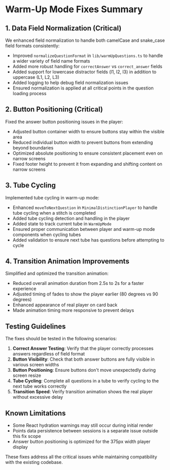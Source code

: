 # Warm-Up Mode Fixes Summary

## 1. Data Field Normalization (Critical)

We enhanced field normalization to handle both camelCase and snake_case field formats consistently:

- Improved `normalizeQuestionFormat` in `lib/warmUpQuestions.ts` to handle a wider variety of field name formats
- Added more robust handling for `correctAnswer` vs `correct_answer` fields
- Added support for lowercase distractor fields (l1, l2, l3) in addition to uppercase (L1, L2, L3)
- Added logging to help debug field normalization issues
- Ensured normalization is applied at all critical points in the question loading process

## 2. Button Positioning (Critical)

Fixed the answer button positioning issues in the player:

- Adjusted button container width to ensure buttons stay within the visible area
- Reduced individual button width to prevent buttons from extending beyond boundaries
- Optimized absolute positioning to ensure consistent placement even on narrow screens
- Fixed footer height to prevent it from expanding and shifting content on narrow screens

## 3. Tube Cycling

Implemented tube cycling in warm-up mode:

- Enhanced `moveToNextQuestion` in `MinimalDistinctionPlayer` to handle tube cycling when a stitch is completed
- Added tube cycling detection and handling in the player
- Added state to track current tube in `WarmUpMode`
- Ensured proper communication between player and warm-up mode components when cycling tubes
- Added validation to ensure next tube has questions before attempting to cycle

## 4. Transition Animation Improvements

Simplified and optimized the transition animation:

- Reduced overall animation duration from 2.5s to 2s for a faster experience
- Adjusted timing of fades to show the player earlier (80 degrees vs 90 degrees)
- Enhanced appearance of real player on card back
- Made animation timing more responsive to prevent delays

## Testing Guidelines

The fixes should be tested in the following scenarios:

1. **Correct Answer Testing**: Verify that the player correctly processes answers regardless of field format
2. **Button Visibility**: Check that both answer buttons are fully visible in various screen widths
3. **Button Positioning**: Ensure buttons don't move unexpectedly during screen resize
4. **Tube Cycling**: Complete all questions in a tube to verify cycling to the next tube works correctly
5. **Transition Speed**: Verify transition animation shows the real player without excessive delay

## Known Limitations

- Some React hydration warnings may still occur during initial render
- Points data persistence between sessions is a separate issue outside this fix scope
- Answer button positioning is optimized for the 375px width player display

These fixes address all the critical issues while maintaining compatibility with the existing codebase.
